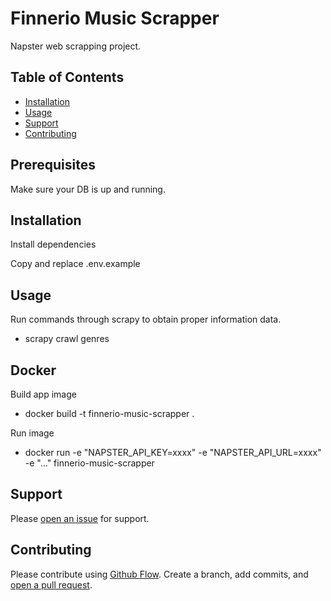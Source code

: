 # Finnerio Music Scrapper

Napster web scrapping project.

## Table of Contents

- [Installation](#installation)
- [Usage](#usage)
- [Support](#support)
- [Contributing](#contributing)


## Prerequisites

Make sure your DB is up and running.

## Installation

Install dependencies

Copy and replace .env.example

## Usage

Run commands through scrapy to obtain proper information data.

- scrapy crawl genres

## Docker

Build app image

- docker build -t finnerio-music-scrapper .

Run image

- docker run -e "NAPSTER_API_KEY=xxxx" -e "NAPSTER_API_URL=xxxx" -e "..." finnerio-music-scrapper <CMD>

## Support

Please [open an issue](https://github.com/gonzasestopal/finnerio-music-scrapping/issues/new) for support.

## Contributing

Please contribute using [Github Flow](https://guides.github.com/introduction/flow/). Create a branch, add commits, and [open a pull request](https://github.com/gonzasestopal/finnerio-music-scrapping/compare/).
